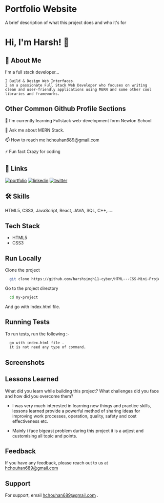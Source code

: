 # Portfolio Website

A brief description of what this project does and who it's for

# Hi, I'm Harsh! 👋

## 🚀 About Me

I'm a full stack developer...

```
I Build & Design Web Interfaces.
I am a passionate Full Stack Web Developer who focuses on writing clean and user-friendly applications using MERN and some other cool libraries and frameworks.
```

## Other Common Github Profile Sections

🧠 I'm currently learning Fullstack web-development form Newton School

💬 Ask me about MERN Stack.

📫 How to reach me hchouhan689@gmail.com

⚡️ Fun fact Crazy for coding

## 🔗 Links

[![portfolio](https://img.shields.io/badge/my_portfolio-000?style=for-the-badge&logo=ko-fi&logoColor=white)](https://harsh-singh-chauhan.netlify.app/)
[![linkedin](https://img.shields.io/badge/linkedin-0A66C2?style=for-the-badge&logo=linkedin&logoColor=white)](https://www.linkedin.com/in/harsh-singh-chouhan-40aa7a1ab)
[![twitter](https://img.shields.io/badge/twitter-1DA1F2?style=for-the-badge&logo=twitter&logoColor=white)](https://twitter.com/)

## 🛠 Skills

HTML5, CSS3, JavaScript, React, JAVA, SQL, C++,.....

## Tech Stack

- HTML5
- CSS3

## Run Locally

Clone the project

```bash
  git clone https://github.com/harshsingh11-cyber/HTML---CSS-Mini-Project---HTML---CSS-Mini-Project---j95x15rs3f9c.git
```

Go to the project directory

```bash
  cd my-project
```

And go with Index.html file.

## Running Tests

To run tests, run the following :-

```bash
  go with index.html file .
  it is not need any type of command.
```

## Screenshots

## Lessons Learned

What did you learn while building this project? What challenges did you face and how did you overcome them?

- I was very much interested in learning new things and practice skills, lessons learned provide a powerful method of sharing ideas for improving work processes, operation, quality, safety and cost effectiveness etc.

- Mainly i face bigeast problem during this project it is a adjest and customising all topic and points.

## Feedback

If you have any feedback, please reach out to us at hchouhan689@gmail.com

## Support

For support, email hchouhan689@gmail.com .
